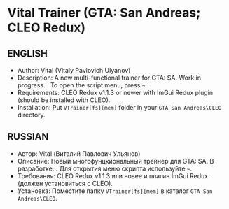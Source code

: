 # Vital Trainer (GTA: San Andreas; CLEO Redux)
## ENGLISH
* Author: Vital (Vitaly Pavlovich Ulyanov)
* Description: A new multi-functional trainer for GTA: SA. Work in progress… To open the script menu, press `~`.
* Requirements: CLEO Redux v1.1.3 or newer with ImGui Redux plugin (should be installed with CLEO).
* Installation: Put `VTrainer[fs][mem]` folder in your `GTA San Andreas\CLEO` directory.

## RUSSIAN
* Автор: Vital (Виталий Павлович Ульянов)
* Описание: Новый многофунцкиональный трейнер для GTA: SA. В разработке… Для открытия меню скрипта используйте `~`.
* Требования: CLEO Redux v1.1.3 или новее и плагин ImGui Redux (должен установиться с CLEO).
* Установка: Поместите папку `VTrainer[fs][mem]` в каталог `GTA San Andreas\CLEO`.
